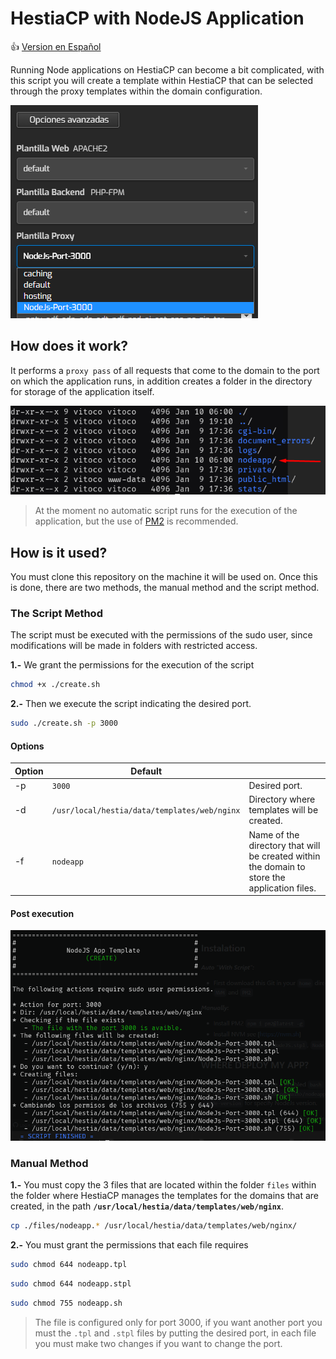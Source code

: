 # HestiaCP with NodeJS Application

👍 [Version en Español](./spanish.md)

Running Node applications on HestiaCP can become a bit complicated, with this script you will create a template within HestiaCP that can be selected through the proxy templates within the domain configuration.

![proxy_template_example](./img/001.png)

## How does it work?

It performs a `proxy pass` of all requests that come to the domain to the port on which the application runs, in addition creates a folder in the directory for storage of the application itself.

![folder_nodeapp](./img/002.png)

> At the moment no automatic script runs for the execution of the application, but the use of [PM2](https://pm2.keymetrics.io/) is recommended.

## How is it used?

You must clone this repository on the machine it will be used on. Once this is done, there are two methods, the manual method and the script method.

### The Script Method

The script must be executed with the permissions of the sudo user, since modifications will be made in folders with restricted access.

**1.-** We grant the permissions for the execution of the script

```bash
chmod +x ./create.sh
```

**2.-** Then we execute the script indicating the desired port.

```bash
sudo ./create.sh -p 3000
```

#### Options

| Option | Default                                      |                                                              |
| ------ | -------------------------------------------- | ------------------------------------------------------------ |
| -p     | `3000`                                       | Desired port.                                                |
| -d     | `/usr/local/hestia/data/templates/web/nginx` | Directory where templates will be created.                   |
| -f     | `nodeapp`                                    | Name of the directory that will be created within the domain to store the application files. |

#### Post execution

![script_execution](./img/003.png)

### Manual Method

**1.-** You must copy the 3 files that are located within the folder `files` within the folder where HestiaCP manages the templates for the domains that are created, in the path **`/usr/local/hestia/data/templates/web/nginx`**.

```bash
cp ./files/nodeapp.* /usr/local/hestia/data/templates/web/nginx/
```

**2.-** You must grant the permissions that each file requires

```bash
sudo chmod 644 nodeapp.tpl
```
```bash
sudo chmod 644 nodeapp.stpl
```
```bash
sudo chmod 755 nodeapp.sh
```

> The file is configured only for port 3000, if you want another port you must the `.tpl` and `.stpl` files by putting the desired port, in each file you must make two changes if you want to change the port.